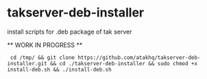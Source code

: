 # takserver-deb-installer
install scripts for .deb package of tak server

** WORK IN PROGRESS **

``` cd /tmp/ && git clone https://github.com/atakhq/takserver-deb-installer.git && cd ./takserver-deb-installer && sudo chmod +x install-deb.sh && ./install-deb.sh```
